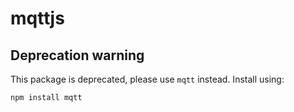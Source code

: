 # mqttjs

## Deprecation warning

This package is deprecated, please use `mqtt` instead. Install using:

    npm install mqtt
